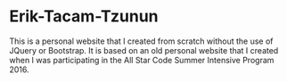 # Erik-Tacam-Tzunun
This is a personal website that I created from scratch without the use of JQuery or Bootstrap.
It is based on an old personal website that I created when I was participating in the All Star Code Summer Intensive Program 2016.
